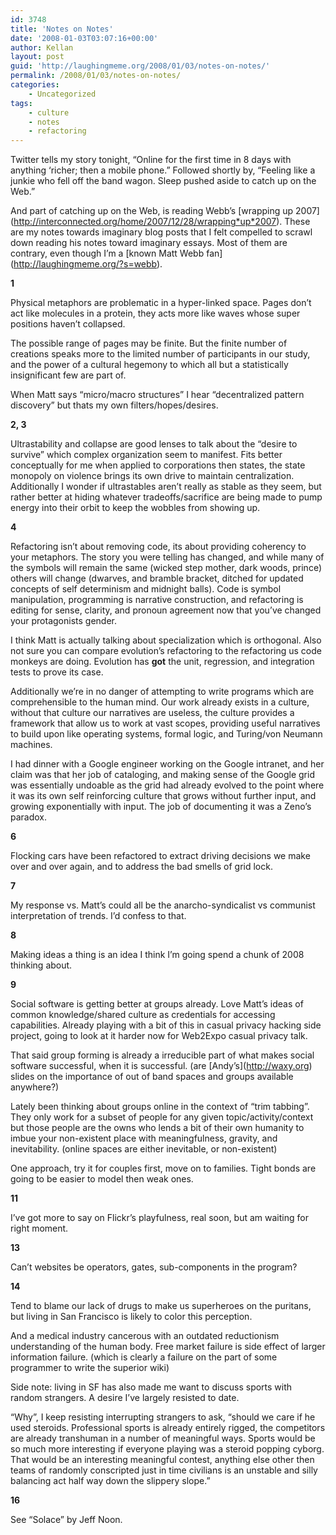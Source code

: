 ```yaml
---
id: 3748
title: 'Notes on Notes'
date: '2008-01-03T03:07:16+00:00'
author: Kellan
layout: post
guid: 'http://laughingmeme.org/2008/01/03/notes-on-notes/'
permalink: /2008/01/03/notes-on-notes/
categories:
    - Uncategorized
tags:
    - culture
    - notes
    - refactoring
---
```


Twitter tells my story tonight, “Online for the first time in 8 days with anything ‘richer; then a mobile phone.” Followed shortly by, “Feeling like a junkie who fell off the band wagon. Sleep pushed aside to catch up on the Web.”

And part of catching up on the Web, is reading Webb’s \[wrapping up 2007\](http://interconnected.org/home/2007/12/28/wrapping*up*2007). These are my notes towards imaginary blog posts that I felt compelled to scrawl down reading his notes toward imaginary essays. Most of them are contrary, even though I’m a \[known Matt Webb fan\](http://laughingmeme.org/?s=webb).

**1**

Physical metaphors are problematic in a hyper-linked space. Pages don’t act like molecules in a protein, they acts more like waves whose super positions haven’t collapsed.

The possible range of pages may be finite. But the finite number of creations speaks more to the limited number of participants in our study, and the power of a cultural hegemony to which all but a statistically insignificant few are part of.

When Matt says “micro/macro structures” I hear “decentralized pattern discovery” but thats my own filters/hopes/desires.

**2, 3**

Ultrastability and collapse are good lenses to talk about the “desire to survive” which complex organization seem to manifest. Fits better conceptually for me when applied to corporations then states, the state monopoly on violence brings its own drive to maintain centralization. Additionally I wonder if ultrastables aren’t really as stable as they seem, but rather better at hiding whatever tradeoffs/sacrifice are being made to pump energy into their orbit to keep the wobbles from showing up.

**4**

Refactoring isn’t about removing code, its about providing coherency to your metaphors. The story you were telling has changed, and while many of the symbols will remain the same (wicked step mother, dark woods, prince) others will change (dwarves, and bramble bracket, ditched for updated concepts of self determinism and midnight balls). Code is symbol manipulation, programming is narrative construction, and refactoring is editing for sense, clarity, and pronoun agreement now that you’ve changed your protagonists gender.

I think Matt is actually talking about specialization which is orthogonal. Also not sure you can compare evolution’s refactoring to the refactoring us code monkeys are doing. Evolution has **got** the unit, regression, and integration tests to prove its case.

Additionally we’re in no danger of attempting to write programs which are comprehensible to the human mind. Our work already exists in a culture, without that culture our narratives are useless, the culture provides a framework that allow us to work at vast scopes, providing useful narratives to build upon like operating systems, formal logic, and Turing/von Neumann machines.

I had dinner with a Google engineer working on the Google intranet, and her claim was that her job of cataloging, and making sense of the Google grid was essentially undoable as the grid had already evolved to the point where it was its own self reinforcing culture that grows without further input, and growing exponentially with input. The job of documenting it was a Zeno’s paradox.

**6**

Flocking cars have been refactored to extract driving decisions we make over and over again, and to address the bad smells of grid lock.

**7**

My response vs. Matt’s could all be the anarcho-syndicalist vs communist interpretation of trends. I’d confess to that.

**8**

Making ideas a thing is an idea I think I’m going spend a chunk of 2008 thinking about.

**9**

Social software is getting better at groups already. Love Matt’s ideas of common knowledge/shared culture as credentials for accessing capabilities. Already playing with a bit of this in casual privacy hacking side project, going to look at it harder now for Web2Expo casual privacy talk.

That said group forming is already a irreducible part of what makes social software successful, when it is successful. (are \[Andy’s\](http://waxy.org) slides on the importance of out of band spaces and groups available anywhere?)

Lately been thinking about groups online in the context of “trim tabbing”. They only work for a subset of people for any given topic/activity/context but those people are the owns who lends a bit of their own humanity to imbue your non-existent place with meaningfulness, gravity, and inevitability. (online spaces are either inevitable, or non-existent)

One approach, try it for couples first, move on to families. Tight bonds are going to be easier to model then weak ones.

**11**

I’ve got more to say on Flickr’s playfulness, real soon, but am waiting for right moment.

**13**

Can’t websites be operators, gates, sub-components in the program?

**14**

Tend to blame our lack of drugs to make us superheroes on the puritans, but living in San Francisco is likely to color this perception.

And a medical industry cancerous with an outdated reductionism understanding of the human body. Free market failure is side effect of larger information failure. (which is clearly a failure on the part of some programmer to write the superior wiki)

Side note: living in SF has also made me want to discuss sports with random strangers. A desire I’ve largely resisted to date.

“Why”, I keep resisting interrupting strangers to ask, “should we care if he used steroids. Professional sports is already entirely rigged, the competitors are already transhuman in a number of meaningful ways. Sports would be so much more interesting if everyone playing was a steroid popping cyborg. That would be an interesting meaningful contest, anything else other then teams of randomly conscripted just in time civilians is an unstable and silly balancing act half way down the slippery slope.”

**16**

See “Solace” by Jeff Noon.